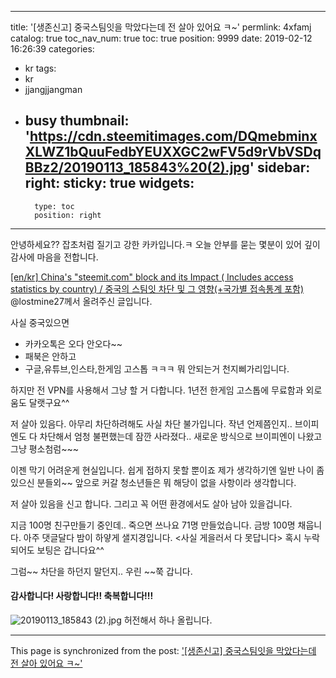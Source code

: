 
---
title: '[생존신고] 중국스팀잇을 막았다는데 전 살아 있어요 ㅋ~'
permlink: 4xfamj
catalog: true
toc_nav_num: true
toc: true
position: 9999
date: 2019-02-12 16:26:39
categories:
- kr
tags:
- kr
- jjangjjangman
- busy
thumbnail: 'https://cdn.steemitimages.com/DQmebminxXLWZ1bQuuFedbYEUXXGC2wFV5d9rVbVSDqBBz2/20190113_185843%20(2).jpg'
sidebar:
    right:
        sticky: true
widgets:
    -
        type: toc
        position: right
---


안녕하세요??  잡초처럼 질기고 강한 카카입니다.ㅋ
오늘 안부를 묻는 몇분이 있어 깊이 감사에 마음을 전합니다.

[[en/kr] China's "steemit.com" block and its Impact ( Includes access statistics by country) / 중국의 스팀잇 차단 및 그 영향(+국가별 접속통계 포함)](https://steemit.com/steem/@lostmine27/en-kr-china-s-steemit-com-interception-and-its-impact-includes-access-statistics-by-country-steemit-com#@stylegold/re-lostmine27-en-kr-china-s-steemit-com-interception-and-its-impact-includes-access-statistics-by-country-steemit-com-20190212t074552112z)
@lostmine27께서 올려주신 글입니다.

사실 중국있으면 
- 카카오톡은 오다 안오다~~
- 패북은 안하고
- 구글,유튜브,인스타,한게임 고스톱 ㅋㅋㅋ
   뭐 안되는거 천지삐가리입니다.

하지만 전 VPN를 사용해서 그냥 할 거 다합니다.
1년전 한게임 고스톱에 무료함과 외로움도 달랫구요^^

저 살아 있음다. 아무리 차단하려해도 사실 차단 불가입니다.
작년 언제쯤인지.. 브이피엔도 다 차단해서  엄청 불편했는데
잠깐 사라졌다.. 새로운 방식으로 브이피엔이 나왔고 그냥 평소첨럼~~~

이젠 막기 어려운게 현실입니다. 쉽게 접하지 못할 뿐이죠
제가 생각하기엔 일반 나이 좀 있으신 분들외~~
앞으로  커갈 청소년들은 뭐 해당이 없을 사항이라 생각합니다.

저 살아 있음을 신고 합니다.
그리고 꼭 어떤 환경에서도 살아 남아 있을겁니다.

지금 100명 친구만들기 중인데.. 죽으면 쓰나요
71명 만들었습니다. 금방 100명 채웁니다.
아주 댓글달다 밤이 하얗게 샐지경입니다. <사실 게을러서 다 못답니다>
혹시 누락되어도 보팅은 갑니다요^^

그럼~~  차단을 하던지 말던지.. 우린 ~~쭉 갑니다.

#### 감사합니다! 사랑합니다!! 축복합니다!!!

![20190113_185843 (2).jpg](https://cdn.steemitimages.com/DQmebminxXLWZ1bQuuFedbYEUXXGC2wFV5d9rVbVSDqBBz2/20190113_185843%20(2).jpg)
허전해서 하나 올립니다.

- - -

This page is synchronized from the post: ['[생존신고] 중국스팀잇을 막았다는데 전 살아 있어요 ㅋ~'](https://steemit.com/@kibumh/4xfamj)
